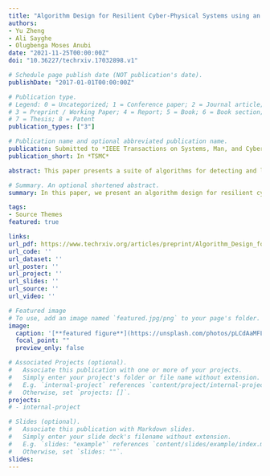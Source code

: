 ```yaml
---
title: "Algorithm Design for Resilient Cyber-Physical Systems using an Automated Attack Generative Model"
authors:
- Yu Zheng
- Ali Sayghe
- Olugbenga Moses Anubi
date: "2021-11-25T00:00:00Z"
doi: "10.36227/techrxiv.17032898.v1"

# Schedule page publish date (NOT publication's date).
publishDate: "2017-01-01T00:00:00Z"

# Publication type.
# Legend: 0 = Uncategorized; 1 = Conference paper; 2 = Journal article;
# 3 = Preprint / Working Paper; 4 = Report; 5 = Book; 6 = Book section;
# 7 = Thesis; 8 = Patent
publication_types: ["3"]

# Publication name and optional abbreviated publication name.
publication: Submitted to *IEEE Transactions on Systems, Man, and Cybernetics; Systems*
publication_short: In *TSMC*

abstract: This paper presents a suite of algorithms for detecting and localizing attacks in cyber-physical systems, and performing improved resilient state estimation through a pruning algorithm. High performance rates for the underlying detection and localization algorithms are achieved by generating training data that cover large region of the attack space. An unsupervised generative model trained by physics-based discriminators is designed to generate successful false data injection attacks. Then the generated adversarial examples are used to train a multi-class deep neural network which detects and localizes the attacks on measurements. Next, a pruning algorithm is included to improve the precision of localization result and provide performance guarantees for the resulting resilient observer. The performance of the proposed method is validated using the numerical simulation of a water distribution cyber-physical system.

# Summary. An optional shortened abstract.
summary: In this paper, we present an algorithm design for resilient cyber-physical system, the resiliency is significantly improved by including the proposed automated attack generation in the training of attack detection algorithm. Unlike traditional GANbased FDI attack generation, the automated attack generator does not require the prepared attack samples. This work is supported by U.S. Department of Energy’s Office of Cybersecurity, Energy Security, AND Emergency Response (CESER) under the award number DE-CR0000005.

tags:
- Source Themes
featured: true

links:
url_pdf: https://www.techrxiv.org/articles/preprint/Algorithm_Design_for_Resilient_Cyber-Physical_Systems_using_an_Automated_Attack_Generative_Model/17032898
url_code: ''
url_dataset: ''
url_poster: ''
url_project: ''
url_slides: ''
url_source: ''
url_video: ''

# Featured image
# To use, add an image named `featured.jpg/png` to your page's folder. 
image:
  caption: '[**featured figure**](https://unsplash.com/photos/pLCdAaMFLTE)'
  focal_point: ""
  preview_only: false

# Associated Projects (optional).
#   Associate this publication with one or more of your projects.
#   Simply enter your project's folder or file name without extension.
#   E.g. `internal-project` references `content/project/internal-project/index.md`.
#   Otherwise, set `projects: []`.
projects:
# - internal-project

# Slides (optional).
#   Associate this publication with Markdown slides.
#   Simply enter your slide deck's filename without extension.
#   E.g. `slides: "example"` references `content/slides/example/index.md`.
#   Otherwise, set `slides: ""`.
slides:
---
```


